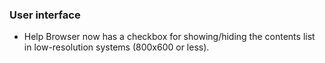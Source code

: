 ### User interface
   * Help Browser now has a checkbox for showing/hiding the contents list in low-resolution systems (800x600 or less).
